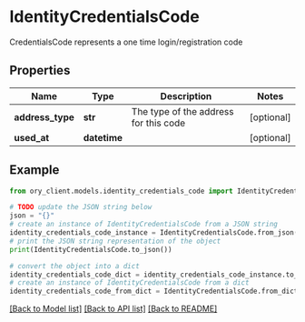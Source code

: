 # IdentityCredentialsCode

CredentialsCode represents a one time login/registration code

## Properties

Name | Type | Description | Notes
------------ | ------------- | ------------- | -------------
**address_type** | **str** | The type of the address for this code | [optional] 
**used_at** | **datetime** |  | [optional] 

## Example

```python
from ory_client.models.identity_credentials_code import IdentityCredentialsCode

# TODO update the JSON string below
json = "{}"
# create an instance of IdentityCredentialsCode from a JSON string
identity_credentials_code_instance = IdentityCredentialsCode.from_json(json)
# print the JSON string representation of the object
print(IdentityCredentialsCode.to_json())

# convert the object into a dict
identity_credentials_code_dict = identity_credentials_code_instance.to_dict()
# create an instance of IdentityCredentialsCode from a dict
identity_credentials_code_from_dict = IdentityCredentialsCode.from_dict(identity_credentials_code_dict)
```
[[Back to Model list]](../README.md#documentation-for-models) [[Back to API list]](../README.md#documentation-for-api-endpoints) [[Back to README]](../README.md)


